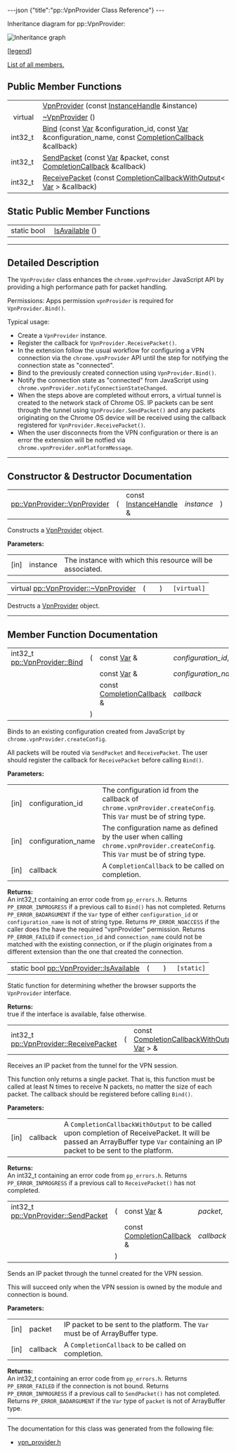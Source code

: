 ---json {"title":"pp::VpnProvider Class Reference"} ---

Inheritance diagram for pp::VpnProvider:

![Inheritance graph](/docs/native-client/pepper_stable/cpp/classpp_1_1_vpn_provider__inherit__graph.png)

<span class="legend">\[[legend](/docs/native-client/pepper_stable/cpp/graph_legend/)\]</span>

[List of all members.](/docs/native-client/pepper_stable/cpp/classpp_1_1_vpn_provider-members/)

Public Member Functions
-----------------------

<table><tbody><tr class="odd"><td style="text-align: right;"> </td><td><a href="/docs/native-client/pepper_stable/cpp/classpp_1_1_vpn_provider#a5d44d34828cce02849b2ade71de054f6" class="el">VpnProvider</a> (const <a href="/docs/native-client/pepper_stable/cpp/classpp_1_1_instance_handle/" class="el">InstanceHandle</a> &amp;instance)</td></tr><tr class="even"><td style="text-align: right;">virtual </td><td><a href="/docs/native-client/pepper_stable/cpp/classpp_1_1_vpn_provider#a0ae82ce542bed9af72da27fb4c94ec42" class="el">~VpnProvider</a> ()</td></tr><tr class="odd"><td style="text-align: right;">int32_t </td><td><a href="/docs/native-client/pepper_stable/cpp/classpp_1_1_vpn_provider#a90d17a19973f48a31ea933325e0b61af" class="el">Bind</a> (const <a href="/docs/native-client/pepper_stable/cpp/classpp_1_1_var/" class="el">Var</a> &amp;configuration_id, const <a href="/docs/native-client/pepper_stable/cpp/classpp_1_1_var/" class="el">Var</a> &amp;configuration_name, const <a href="/docs/native-client/pepper_stable/cpp/classpp_1_1_completion_callback/" class="el">CompletionCallback</a> &amp;callback)</td></tr><tr class="even"><td style="text-align: right;">int32_t </td><td><a href="/docs/native-client/pepper_stable/cpp/classpp_1_1_vpn_provider#ae692340a675bcd27c756e98779efe615" class="el">SendPacket</a> (const <a href="/docs/native-client/pepper_stable/cpp/classpp_1_1_var/" class="el">Var</a> &amp;packet, const <a href="/docs/native-client/pepper_stable/cpp/classpp_1_1_completion_callback/" class="el">CompletionCallback</a> &amp;callback)</td></tr><tr class="odd"><td style="text-align: right;">int32_t </td><td><a href="/docs/native-client/pepper_stable/cpp/classpp_1_1_vpn_provider#a745f12bb3d3eb9bf7f29892a717caefb" class="el">ReceivePacket</a> (const <a href="/docs/native-client/pepper_stable/cpp/classpp_1_1_completion_callback_with_output/" class="el">CompletionCallbackWithOutput</a>&lt; <a href="/docs/native-client/pepper_stable/cpp/classpp_1_1_var/" class="el">Var</a> &gt; &amp;callback)</td></tr></tbody></table>

Static Public Member Functions
------------------------------

<table><tbody><tr class="odd"><td style="text-align: right;">static bool </td><td><a href="/docs/native-client/pepper_stable/cpp/classpp_1_1_vpn_provider#a0a6b1fd0a843997fafe1bf5bed85b3b9" class="el">IsAvailable</a> ()</td></tr></tbody></table>

------------------------------------------------------------------------

<span id="details" class="anchor" style="margin: 0;"></span>

Detailed Description
--------------------

The `VpnProvider` class enhances the `chrome.vpnProvider` JavaScript API by providing a high performance path for packet handling.

Permissions: Apps permission `vpnProvider` is required for `VpnProvider.Bind()`.

Typical usage:

-   Create a `VpnProvider` instance.
-   Register the callback for `VpnProvider.ReceivePacket()`.
-   In the extension follow the usual workflow for configuring a VPN connection via the `chrome.vpnProvider` API until the step for notifying the connection state as "connected".
-   Bind to the previously created connection using `VpnProvider.Bind()`.
-   Notify the connection state as "connected" from JavaScript using `chrome.vpnProvider.notifyConnectionStateChanged`.
-   When the steps above are completed without errors, a virtual tunnel is created to the network stack of Chrome OS. IP packets can be sent through the tunnel using `VpnProvider.SendPacket()` and any packets originating on the Chrome OS device will be received using the callback registered for `VpnProvider.ReceivePacket()`.
-   When the user disconnects from the VPN configuration or there is an error the extension will be notfied via `chrome.vpnProvider.onPlatformMessage`.

------------------------------------------------------------------------

Constructor & Destructor Documentation
--------------------------------------

<span id="a5d44d34828cce02849b2ade71de054f6" class="anchor" style="margin: 0;"></span>

<table><tbody><tr class="odd"><td><a href="/docs/native-client/pepper_stable/cpp/classpp_1_1_vpn_provider#a5d44d34828cce02849b2ade71de054f6" class="el">pp::VpnProvider::VpnProvider</a></td><td>(</td><td>const <a href="/docs/native-client/pepper_stable/cpp/classpp_1_1_instance_handle/" class="el">InstanceHandle</a> &amp; </td><td><em>instance</em></td><td>)</td><td><code> [explicit]</code></td></tr></tbody></table>

Constructs a <a href="/docs/native-client/pepper_stable/cpp/classpp_1_1_vpn_provider/" class="el" title="The VpnProvider class enhances the chrome.vpnProvider JavaScript API by providing a high performance ...">VpnProvider</a> object.

**Parameters:**  
<table><tbody><tr class="odd"><td>[in]</td><td>instance</td><td>The instance with which this resource will be associated.</td></tr></tbody></table>

<span id="a0ae82ce542bed9af72da27fb4c94ec42" class="anchor" style="margin: 0;"></span>

<table><tbody><tr class="odd"><td>virtual <a href="/docs/native-client/pepper_stable/cpp/classpp_1_1_vpn_provider#a0ae82ce542bed9af72da27fb4c94ec42" class="el">pp::VpnProvider::~VpnProvider</a></td><td>(</td><td></td><td>)</td><td><code> [virtual]</code></td></tr></tbody></table>

Destructs a <a href="/docs/native-client/pepper_stable/cpp/classpp_1_1_vpn_provider/" class="el" title="The VpnProvider class enhances the chrome.vpnProvider JavaScript API by providing a high performance ...">VpnProvider</a> object.

------------------------------------------------------------------------

Member Function Documentation
-----------------------------

<span id="a90d17a19973f48a31ea933325e0b61af" class="anchor" style="margin: 0;"></span>

<table><tbody><tr class="odd"><td>int32_t <a href="/docs/native-client/pepper_stable/cpp/classpp_1_1_vpn_provider#a90d17a19973f48a31ea933325e0b61af" class="el">pp::VpnProvider::Bind</a></td><td>(</td><td>const <a href="/docs/native-client/pepper_stable/cpp/classpp_1_1_var/" class="el">Var</a> &amp; </td><td><em>configuration_id</em>,</td></tr><tr class="even"><td></td><td></td><td>const <a href="/docs/native-client/pepper_stable/cpp/classpp_1_1_var/" class="el">Var</a> &amp; </td><td><em>configuration_name</em>,</td></tr><tr class="odd"><td></td><td></td><td>const <a href="/docs/native-client/pepper_stable/cpp/classpp_1_1_completion_callback/" class="el">CompletionCallback</a> &amp; </td><td><em>callback</em> </td></tr><tr class="even"><td></td><td>)</td><td></td><td></td></tr></tbody></table>

Binds to an existing configuration created from JavaScript by `chrome.vpnProvider.createConfig`.

All packets will be routed via `SendPacket` and `ReceivePacket`. The user should register the callback for `ReceivePacket` before calling `Bind()`.

**Parameters:**  
<table><tbody><tr class="odd"><td>[in]</td><td>configuration_id</td><td>The configuration id from the callback of <code>chrome.vpnProvider.createConfig</code>. This <code>Var</code> must be of string type.</td></tr><tr class="even"><td>[in]</td><td>configuration_name</td><td>The configuration name as defined by the user when calling <code>chrome.vpnProvider.createConfig</code>. This <code>Var</code> must be of string type.</td></tr><tr class="odd"><td>[in]</td><td>callback</td><td>A <code>CompletionCallback</code> to be called on completion.</td></tr></tbody></table>

<!-- -->

**Returns:**  
An int32\_t containing an error code from `pp_errors.h`. Returns `PP_ERROR_INPROGRESS` if a previous call to `Bind()` has not completed. Returns `PP_ERROR_BADARGUMENT` if the `Var` type of either `configuration_id` or `configuration_name` is not of string type. Returns `PP_ERROR_NOACCESS` if the caller does the have the required "vpnProvider" permission. Returns `PP_ERROR_FAILED` if `connection_id` and `connection_name` could not be matched with the existing connection, or if the plugin originates from a different extension than the one that created the connection.

<span id="a0a6b1fd0a843997fafe1bf5bed85b3b9" class="anchor" style="margin: 0;"></span>

<table><tbody><tr class="odd"><td>static bool <a href="/docs/native-client/pepper_stable/cpp/classpp_1_1_vpn_provider#a0a6b1fd0a843997fafe1bf5bed85b3b9" class="el">pp::VpnProvider::IsAvailable</a></td><td>(</td><td></td><td>)</td><td><code> [static]</code></td></tr></tbody></table>

Static function for determining whether the browser supports the `VpnProvider` interface.

**Returns:**  
true if the interface is available, false otherwise.

<span id="a745f12bb3d3eb9bf7f29892a717caefb" class="anchor" style="margin: 0;"></span>

<table><tbody><tr class="odd"><td>int32_t <a href="/docs/native-client/pepper_stable/cpp/classpp_1_1_vpn_provider#a745f12bb3d3eb9bf7f29892a717caefb" class="el">pp::VpnProvider::ReceivePacket</a></td><td>(</td><td>const <a href="/docs/native-client/pepper_stable/cpp/classpp_1_1_completion_callback_with_output/" class="el">CompletionCallbackWithOutput</a>&lt; <a href="/docs/native-client/pepper_stable/cpp/classpp_1_1_var/" class="el">Var</a> &gt; &amp; </td><td><em>callback</em></td><td>)</td><td></td></tr></tbody></table>

Receives an IP packet from the tunnel for the VPN session.

This function only returns a single packet. That is, this function must be called at least N times to receive N packets, no matter the size of each packet. The callback should be registered before calling `Bind()`.

**Parameters:**  
<table><tbody><tr class="odd"><td>[in]</td><td>callback</td><td>A <code>CompletionCallbackWithOutput</code> to be called upon completion of ReceivePacket. It will be passed an ArrayBuffer type <code>Var</code> containing an IP packet to be sent to the platform.</td></tr></tbody></table>

<!-- -->

**Returns:**  
An int32\_t containing an error code from `pp_errors.h`. Returns `PP_ERROR_INPROGRESS` if a previous call to `ReceivePacket()` has not completed.

<span id="ae692340a675bcd27c756e98779efe615" class="anchor" style="margin: 0;"></span>

<table><tbody><tr class="odd"><td>int32_t <a href="/docs/native-client/pepper_stable/cpp/classpp_1_1_vpn_provider#ae692340a675bcd27c756e98779efe615" class="el">pp::VpnProvider::SendPacket</a></td><td>(</td><td>const <a href="/docs/native-client/pepper_stable/cpp/classpp_1_1_var/" class="el">Var</a> &amp; </td><td><em>packet</em>,</td></tr><tr class="even"><td></td><td></td><td>const <a href="/docs/native-client/pepper_stable/cpp/classpp_1_1_completion_callback/" class="el">CompletionCallback</a> &amp; </td><td><em>callback</em> </td></tr><tr class="odd"><td></td><td>)</td><td></td><td></td></tr></tbody></table>

Sends an IP packet through the tunnel created for the VPN session.

This will succeed only when the VPN session is owned by the module and connection is bound.

**Parameters:**  
<table><tbody><tr class="odd"><td>[in]</td><td>packet</td><td>IP packet to be sent to the platform. The <code>Var</code> must be of ArrayBuffer type.</td></tr><tr class="even"><td>[in]</td><td>callback</td><td>A <code>CompletionCallback</code> to be called on completion.</td></tr></tbody></table>

<!-- -->

**Returns:**  
An int32\_t containing an error code from `pp_errors.h`. Returns `PP_ERROR_FAILED` if the connection is not bound. Returns `PP_ERROR_INPROGRESS` if a previous call to `SendPacket()` has not completed. Returns `PP_ERROR_BADARGUMENT` if the `Var` type of `packet` is not of ArrayBuffer type.

------------------------------------------------------------------------

The documentation for this class was generated from the following file:

-   <a href="/docs/native-client/pepper_stable/cpp/vpn__provider_8h/" class="el">vpn_provider.h</a>
